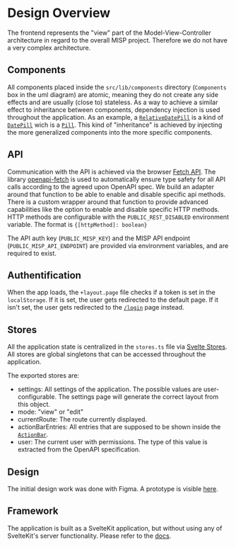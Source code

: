 # Design Overview

The frontend represents the "view" part of the Model-View-Controller architecture in regard to the overall MISP project. Therefore we do not have a very complex architecture.

## Components

All components placed inside the `src/lib/components` directory (`Components` box in the uml diagram) are atomic, meaning they do not create any side effects and are usually (close to) stateless.
As a way to achieve a similar effect to inheritance between components, dependency injection is used throughout the application.
As an example, a [`RelativeDatePill`](generated/components.md#relativedatepill) is a kind of [`DatePill`](generated/components.md#datepill) wich is a [`Pill`](generated/components.md#pill).
This kind of "inheritance" is achieved by injecting the more generalized components into the more specific components.

## API

Communication with the API is achieved via the browser [Fetch API](https://developer.mozilla.org/en-US/docs/Web/API/Fetch_API).
The library [openapi-fetch](https://www.npmjs.com/package/openapi-fetch) is used to automatically ensure type safety for all API calls according to the agreed upon OpenAPI spec.
We build an adapter around that function to be able to enable and disable specific api methods.
There is a custom wrapper around that function to provide advanced capabilities like the option to enable and disable specific HTTP methods.
HTTP methods are configurable with the `PUBLIC_REST_DISABLED` environment variable. The format is `{[httpMethod]: boolean}`

The API auth key (`PUBLIC_MISP_KEY`) and the MISP API endpoint (`PUBLIC_MISP_API_ENDPOINT`) are provided via environment variables, and are required to exist.

## Authentification

When the app loads, the `+layout.page` file checks if a token is set in the `localStorage`.
If it is set, the user gets redirected to the default page.
If it isn't set, the user gets redirected to the [`/login`](generated/pages.md#/login) page instead.

## Stores

All the application state is centralized in the `stores.ts` file via [Svelte Stores](https://svelte.dev/docs/svelte-store).
All stores are global singletons that can be accessed throughout the application.

The exported stores are:

- settings: All settings of the application. The possible values are user-configurable. The settings page will generate the correct layout from this object.
- mode: "view" or "edit"
- currentRoute: The route currently displayed.
- actionBarEntries: All entries that are supposed to be shown inside the [`ActionBar`](generated/components.md#actionbar).
- user: The current user with permissions. The type of this value is extracted from the OpenAPI specification.

## Design

The initial design work was done with Figma. A prototype is visible [here](https://www.figma.com/proto/yzNUGU7J2rmMUjfO3OpTMx/main?type=design&node-id=255-2551&t=tjxPwrXyjy0T4YXR-1&scaling=min-zoom&page-id=105%3A3290&starting-point-node-id=255%3A2551&show-proto-sidebar=1&mode=design).

## Framework

The application is built as a SvelteKit application, but without using any of SvelteKit's server functionality. Please refer to the [docs](https://kit.svelte.dev/docs/introduction).
